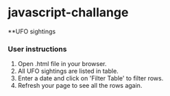 # javascript-challange
**UFO sightings

### User instructions ###
1. Open .html file in your browser. 
2. All UFO sightings are listed in table. 
3. Enter a date and click on 'Filter Table' to filter rows. 
4. Refresh your page to see all the rows again.  
